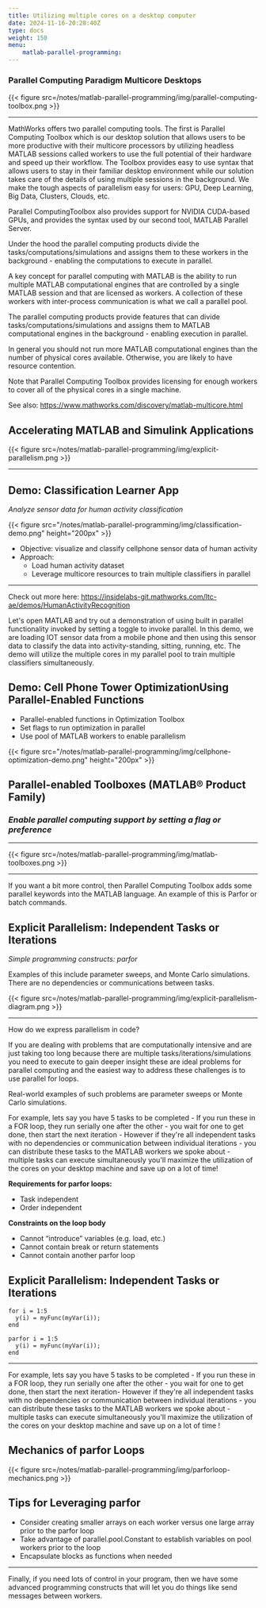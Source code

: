 ```yaml
---
title: Utilizing multiple cores on a desktop computer
date: 2024-11-16-20:28:40Z
type: docs 
weight: 150
menu: 
    matlab-parallel-programming:
---
```


### Parallel Computing Paradigm Multicore Desktops

{{< figure src=/notes/matlab-parallel-programming/img/parallel-computing-toolbox.png >}}

---

MathWorks offers two parallel computing tools. The first is Parallel Computing Toolbox which is our desktop solution that allows users to be more productive with their multicore processors by utilizing headless MATLAB sessions called workers to use the full potential of their hardware and speed up their workflow. The Toolbox provides easy to use syntax that allows users to stay in their familiar desktop environment while our solution takes care of the details of using multiple sessions in the background. We make the tough aspects of parallelism easy for users: GPU, Deep Learning, Big Data, Clusters, Clouds, etc.

Parallel ComputingToolbox also provides support for NVIDIA CUDA-based GPUs, and provides the syntax used by our second tool, MATLAB Parallel Server.

Under the hood the parallel computing products divide the tasks/computations/simulations and assigns them to these workers in the background - enabling the computations to execute in parallel.

A key concept for parallel computing with MATLAB is the ability to run multiple MATLAB computational engines that are controlled by a single MATLAB session and that are licensed as workers. A collection of these workers with inter-process communication is what we call a parallel pool. 

The parallel computing products provide features that can divide tasks/computations/simulations and assigns them to MATLAB computational engines in the background - enabling execution in parallel.
 
In general you should not run more MATLAB computational engines than the number of physical cores available.   Otherwise, you are likely to have resource contention.

Note that Parallel Computing Toolbox provides licensing for enough workers to cover all of the physical cores in a single machine.

See also:  https://www.mathworks.com/discovery/matlab-multicore.html 

## Accelerating MATLAB and Simulink Applications

{{< figure src=/notes/matlab-parallel-programming/img/explicit-parallelism.png >}}

---

## Demo: Classification Learner App

*Analyze sensor data for human activity classification*

{{< figure src="/notes/matlab-parallel-programming/img/classification-demo.png" height="200px" >}}

* Objective: visualize and classify cellphone sensor data of human activity
* Approach:
  * Load human activity dataset
  * Leverage multicore resources to train multiple classifiers in parallel

---

Check out more here: https://insidelabs-git.mathworks.com/ltc-ae/demos/HumanActivityRecognition

Let's open MATLAB and try out a demonstration of using built in parallel functionality invoked by setting a toggle to invoke parallel. 
In this demo, we are loading IOT sensor data from a mobile phone and then using this sensor data to classify the data into activity-standing, sitting, running, etc. 
The demo will utilize the multiple cores in my parallel pool to train multiple classifiers simultaneously. 


## Demo: Cell Phone Tower OptimizationUsing Parallel-Enabled Functions

* Parallel-enabled functions in Optimization Toolbox
* Set flags to run optimization in parallel
* Use pool of MATLAB workers to enable parallelism

{{< figure src="/notes/matlab-parallel-programming/img/cellphone-optimization-demo.png" height="200px" >}}

## Parallel-enabled Toolboxes (MATLAB® Product Family)

### *Enable parallel computing support by setting a flag or preference*

---

{{< figure src=/notes/matlab-parallel-programming/img/matlab-toolboxes.png >}}

---


If you want a bit more control, then Parallel Computing Toolbox adds some parallel keywords into the MATLAB language. An example of this is Parfor or batch commands.


## Explicit Parallelism: Independent Tasks or Iterations

*Simple programming constructs: parfor*

Examples of this include parameter sweeps, and Monte Carlo simulations. There are no dependencies or communications between tasks.

{{< figure src=/notes/matlab-parallel-programming/img/explicit-parallelism-diagram.png >}}

---

How do we express parallelism in code?

If you are dealing with problems that are computationally intensive and are just taking too long because there are multiple tasks/iterations/simulations you need to execute to gain deeper insight   these are ideal problems for parallel computing and the easiest way to address these challenges is to use parallel for loops.

Real-world examples of such problems are parameter sweeps or Monte Carlo simulations.

For example, lets say you have 5 tasks to be completed - If you run these in a FOR loop, they run serially one after the other - you wait for one to get done, then start the next iteration - However if they're all independent tasks with no dependencies or communication between individual iterations - you can distribute these tasks to the MATLAB workers we spoke about - multiple tasks can execute simultaneously  you'll maximize the utilization of the cores on your desktop machine and save up on a lot of time!

**Requirements for parfor loops:**
- Task independent
- Order independent

**Constraints on the loop body**
- Cannot “introduce” variables (e.g. load, etc.)
- Cannot contain break or return statements
- Cannot contain another parfor loop

## Explicit Parallelism: Independent Tasks or Iterations

```
for i = 1:5
  y(i) = myFunc(myVar(i));
end
```

```
parfor i = 1:5
  y(i) = myFunc(myVar(i));
end
```
---

For example, lets say you have 5 tasks to be completed - If you run these in a FOR loop, they run serially one after the other - you wait for one to get done, then start the next iteration- However if they're all independent tasks with no dependencies or communication between individual iterations - you can distribute these tasks to the MATLAB workers we spoke about - multiple tasks can execute simultaneously  you'll maximize the utilization of the cores on your desktop machine and save up on a lot of time !

## Mechanics of parfor Loops

{{< figure src=/notes/matlab-parallel-programming/img/parforloop-mechanics.png >}}

## Tips for Leveraging parfor

- Consider creating smaller arrays on each worker versus one large array prior to the parfor loop
- Take advantage of parallel.pool.Constant to establish variables on pool workers prior to the loop
- Encapsulate blocks as functions when needed

---

Finally, if you need lots of control in your program, then we have some advanced programming constructs that will let you do things like send messages between workers.
